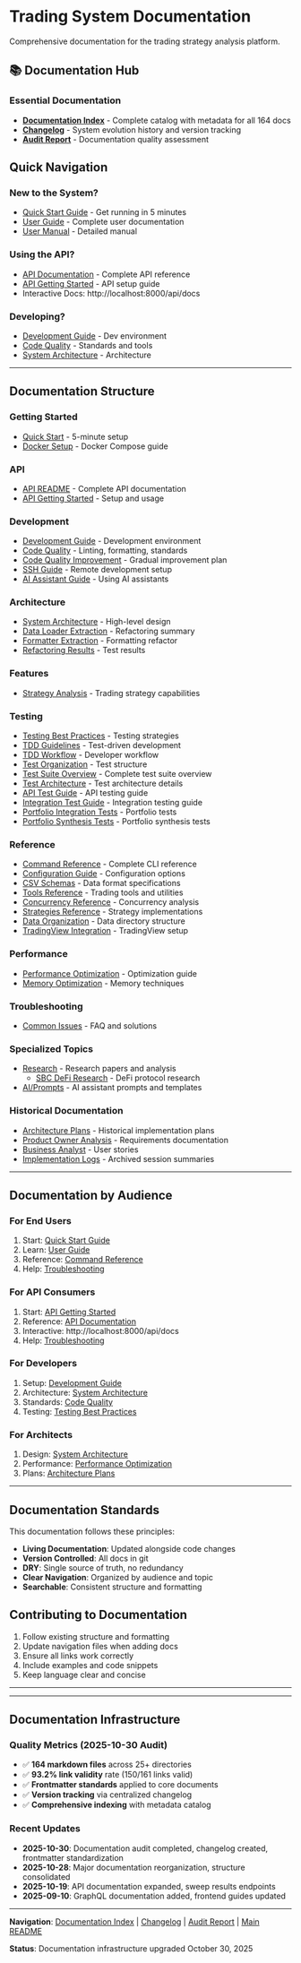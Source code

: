 # Trading System Documentation

Comprehensive documentation for the trading strategy analysis platform.

## 📚 Documentation Hub

### Essential Documentation

- **[Documentation Index](DOCUMENTATION_INDEX.md)** - Complete catalog with metadata for all 164 docs
- **[Changelog](CHANGELOG.md)** - System evolution history and version tracking
- **[Audit Report](DOCUMENTATION_AUDIT_REPORT.md)** - Documentation quality assessment

## Quick Navigation

### New to the System?

- [Quick Start Guide](getting-started/QUICK_START.md) - Get running in 5 minutes
- [User Guide](USER_GUIDE.md) - Complete user documentation
- [User Manual](USER_MANUAL.md) - Detailed manual

### Using the API?

- [API Documentation](api/README.md) - Complete API reference
- [API Getting Started](api/GETTING_STARTED.md) - API setup guide
- Interactive Docs: http://localhost:8000/api/docs

### Developing?

- [Development Guide](development/DEVELOPMENT_GUIDE.md) - Dev environment
- [Code Quality](development/CODE_QUALITY.md) - Standards and tools
- [System Architecture](architecture/SYSTEM_ARCHITECTURE.md) - Architecture

---

## Documentation Structure

### Getting Started

- [Quick Start](getting-started/QUICK_START.md) - 5-minute setup
- [Docker Setup](getting-started/DOCKER_SETUP.md) - Docker Compose guide

### API

- [API README](api/README.md) - Complete API documentation
- [API Getting Started](api/GETTING_STARTED.md) - Setup and usage

### Development

- [Development Guide](development/DEVELOPMENT_GUIDE.md) - Development environment
- [Code Quality](development/CODE_QUALITY.md) - Linting, formatting, standards
- [Code Quality Improvement](development/CODE_QUALITY_IMPROVEMENT.md) - Gradual improvement plan
- [SSH Guide](development/SSH_GUIDE.md) - Remote development setup
- [AI Assistant Guide](development/AI_ASSISTANT_GUIDE.md) - Using AI assistants

### Architecture

- [System Architecture](architecture/SYSTEM_ARCHITECTURE.md) - High-level design
- [Data Loader Extraction](architecture/data_loader_extraction_summary.md) - Refactoring summary
- [Formatter Extraction](architecture/formatter_extraction_summary.md) - Formatting refactor
- [Refactoring Results](architecture/refactoring_integration_test_results.md) - Test results

### Features

- [Strategy Analysis](features/STRATEGY_ANALYSIS.md) - Trading strategy capabilities

### Testing

- [Testing Best Practices](testing/TESTING_BEST_PRACTICES.md) - Testing strategies
- [TDD Guidelines](testing/TDD_GUIDELINES.md) - Test-driven development
- [TDD Workflow](testing/DEVELOPER_TDD_WORKFLOW.md) - Developer workflow
- [Test Organization](testing/TEST_ORGANIZATION.md) - Test structure
- [Test Suite Overview](testing/TEST_SUITE_OVERVIEW.md) - Complete test suite overview
- [Test Architecture](testing/TEST_ARCHITECTURE_DETAILS.md) - Test architecture details
- [API Test Guide](testing/API_TEST_GUIDE.md) - API testing guide
- [Integration Test Guide](testing/INTEGRATION_TEST_GUIDE.md) - Integration testing guide
- [Portfolio Integration Tests](testing/PORTFOLIO_INTEGRATION_TESTS.md) - Portfolio tests
- [Portfolio Synthesis Tests](testing/PORTFOLIO_SYNTHESIS_TESTS.md) - Portfolio synthesis tests

### Reference

- [Command Reference](reference/COMMAND_REFERENCE.md) - Complete CLI reference
- [Configuration Guide](CONFIGURATION_GUIDE.md) - Configuration options
- [CSV Schemas](csv_schemas.md) - Data format specifications
- [Tools Reference](reference/tools/README.md) - Trading tools and utilities
- [Concurrency Reference](reference/concurrency/README.md) - Concurrency analysis
- [Strategies Reference](reference/strategies/README.md) - Strategy implementations
- [Data Organization](reference/DATA_ORGANIZATION.md) - Data directory structure
- [TradingView Integration](reference/TRADINGVIEW_INTEGRATION.md) - TradingView setup

### Performance

- [Performance Optimization](PERFORMANCE_OPTIMIZATION_GUIDE.md) - Optimization guide
- [Memory Optimization](memory_optimization_examples.md) - Memory techniques

### Troubleshooting

- [Common Issues](troubleshooting/COMMON_ISSUES.md) - FAQ and solutions

### Specialized Topics

- [Research](research/) - Research papers and analysis
  - [SBC DeFi Research](research/sbc/) - DeFi protocol research
- [AI/Prompts](ai/prompts/) - AI assistant prompts and templates

### Historical Documentation

- [Architecture Plans](architect/) - Historical implementation plans
- [Product Owner Analysis](product_owner/) - Requirements documentation
- [Business Analyst](business_analyst/) - User stories
- [Implementation Logs](archive/implementation-logs/README.md) - Archived session summaries

---

## Documentation by Audience

### For End Users

1. Start: [Quick Start Guide](getting-started/QUICK_START.md)
2. Learn: [User Guide](USER_GUIDE.md)
3. Reference: [Command Reference](reference/COMMAND_REFERENCE.md)
4. Help: [Troubleshooting](troubleshooting/COMMON_ISSUES.md)

### For API Consumers

1. Start: [API Getting Started](api/GETTING_STARTED.md)
2. Reference: [API Documentation](api/README.md)
3. Interactive: http://localhost:8000/api/docs
4. Help: [Troubleshooting](troubleshooting/COMMON_ISSUES.md)

### For Developers

1. Setup: [Development Guide](development/DEVELOPMENT_GUIDE.md)
2. Architecture: [System Architecture](architecture/SYSTEM_ARCHITECTURE.md)
3. Standards: [Code Quality](development/CODE_QUALITY.md)
4. Testing: [Testing Best Practices](testing/TESTING_BEST_PRACTICES.md)

### For Architects

1. Design: [System Architecture](architecture/SYSTEM_ARCHITECTURE.md)
2. Performance: [Performance Optimization](PERFORMANCE_OPTIMIZATION_GUIDE.md)
3. Plans: [Architecture Plans](architect/)

---

## Documentation Standards

This documentation follows these principles:

- **Living Documentation**: Updated alongside code changes
- **Version Controlled**: All docs in git
- **DRY**: Single source of truth, no redundancy
- **Clear Navigation**: Organized by audience and topic
- **Searchable**: Consistent structure and formatting

## Contributing to Documentation

1. Follow existing structure and formatting
2. Update navigation files when adding docs
3. Ensure all links work correctly
4. Include examples and code snippets
5. Keep language clear and concise

---

---

## Documentation Infrastructure

### Quality Metrics (2025-10-30 Audit)

- ✅ **164 markdown files** across 25+ directories
- ✅ **93.2% link validity** rate (150/161 links valid)
- ✅ **Frontmatter standards** applied to core documents
- ✅ **Version tracking** via centralized changelog
- ✅ **Comprehensive indexing** with metadata catalog

### Recent Updates

- **2025-10-30**: Documentation audit completed, changelog created, frontmatter standardization
- **2025-10-28**: Major documentation reorganization, structure consolidated
- **2025-10-19**: API documentation expanded, sweep results endpoints
- **2025-09-10**: GraphQL documentation added, frontend guides updated

---

**Navigation**: [Documentation Index](DOCUMENTATION_INDEX.md) | [Changelog](CHANGELOG.md) | [Audit Report](DOCUMENTATION_AUDIT_REPORT.md) | [Main README](../README.md)

**Status**: Documentation infrastructure upgraded October 30, 2025
